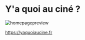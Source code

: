 # Y'a quoi au ciné ?

![homepagepreview](https://user-images.githubusercontent.com/1529169/117802328-a3807080-b255-11eb-9d19-0bf6f9e9c527.png)

https://yaquoiaucine.fr
